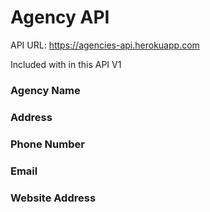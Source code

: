 # Agency API  
API URL: https://agencies-api.herokuapp.com

Included with in this API V1  
### Agency Name  
### Address  
### Phone Number   
### Email  
### Website Address  
